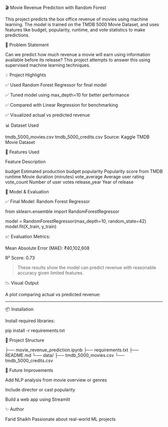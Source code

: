 🎬 Movie Revenue Prediction with Random Forest

This project predicts the box office revenue of movies using machine learning. The model is trained on the TMDB 5000 Movie Dataset, and uses features like budget, popularity, runtime, and vote statistics to make predictions.


📌 Problem Statement

Can we predict how much revenue a movie will earn using information available before its release?
This project attempts to answer this using supervised machine learning techniques.


💡 Project Highlights

✅ Used Random Forest Regressor for final model

✅ Tuned model using max_depth=10 for better performance

✅ Compared with Linear Regression for benchmarking

✅ Visualized actual vs predicted revenue


📊 Dataset Used

tmdb_5000_movies.csv
tmdb_5000_credits.csv
Source: Kaggle TMDB Movie Dataset

🧪 Features Used

Feature	Description

budget	Estimated production budget
popularity	Popularity score from TMDB
runtime	Movie duration (minutes)
vote_average	Average user rating
vote_count	Number of user votes
release_year	Year of release


🔧 Model & Evaluation

✅ Final Model: Random Forest Regressor

from sklearn.ensemble import RandomForestRegressor

model = RandomForestRegressor(max_depth=10, random_state=42)
model.fit(X_train, y_train)

📈 Evaluation Metrics:

Mean Absolute Error (MAE): ₹40,102,608

R² Score: 0.73


> These results show the model can predict revenue with reasonable accuracy given limited features.


📉 Visual Output

A plot comparing actual vs predicted revenue:

---

📦 Installation

Install required libraries:

pip install -r requirements.txt


📁 Project Structure

├── movie_revenue_prediction.ipynb
├── requirements.txt
├── README.md
└── data/
    ├── tmdb_5000_movies.csv
    └── tmdb_5000_credits.csv



🚀 Future Improvements

Add NLP analysis from movie overview or genres

Include director or cast popularity

Build a web app using Streamlit


✨ Author

Farid Shaikh
Passionate about real-world ML projects
